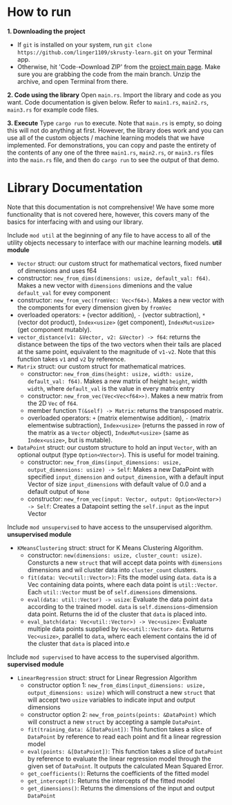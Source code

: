 # How to run
**1. Downloading the project**
* If `git` is installed on your system, run `git clone https://github.com/linger1109/skrusty-learn.git` on your Terminal app.
* Otherwise, hit 'Code⇢Download ZIP' from the [project main page](https://github.com/linger1109/skrusty-learn). Make sure you are grabbing the code from the main branch. Unzip the archive, and open Terminal from there.

**2. Code using the library**
Open `main.rs`. Import the library and code as you want. Code documentation is given below. Refer to `main1.rs`, `main2.rs`, `main3.rs` for example code files.

**3. Execute**
Type `cargo run` to execute. Note that `main.rs` is empty, so doing this will not do anything at first. However, the library does work and you can use all of the custom objects / machine learning models that we have implemented. For demonstrations, you can copy and paste the entirety of the contents of any one of the three `main1.rs`, `main2.rs`, or `main3.rs` files into the `main.rs` file, and then do `cargo run` to see the output of that demo.

# Library Documentation
Note that this documentation is not comprehensive! We have some more functionality that is not covered here, however, this covers many of the basics for interfacing with and using our library.

Include `mod util` at the beginning of any file to have access to all of the utility objects necessary to interface with our machine learning models.
**util module**
* `Vector` struct: our custom struct for mathematical vectors, fixed number of dimensions and uses f64
 * constructor: `new_from_dims(dimensions: usize, default_val: f64)`. Makes a new vector with `dimensions` dimenions and the value `default_val` for evey component
 * constructor: `new_from_vec(fromVec: Vec<f64>)`. Makes a new vector with the components for every dimension given by `fromVec`
 * overloaded operators: `+` (vector addition), `-` (vector subtraction), `*` (vector dot product), `Index<usize>` (get component), `IndexMut<usize>` (get component mutably).
* `vector_distance(v1: &Vector, v2: &Vector) -> f64`: returns the distance between the tips of the two vectors when their tails are placed at the same point, equivalent to the magnitude of `v1-v2`. Note that this function takes `v1` and `v2` by reference.
* `Matrix` struct: our custom struct for mathematical matrices.
    * constructor: `new_from_dims(height: usize, width: usize, default_val: f64)`. Makes a new matrix of height `height`, width `width`, where `default_val` is the value in every matrix entry
    * constructor: `new_from_vec(Vec<Vec<f64>>)`. Makes a new matrix from the 2D `Vec` of `f64`.
    * member function `T(&self) -> Matrix`: returns the transposed matrix.
    * overloaded operators: `+` (matrix elementwise addition), `-` (matrix elementwise subtraction), `Index<usize>` (returns the passed in row of the matrix as a `Vector` object), `IndexMut<usize>` (same as `Index<usize>`, but is mutable).
* `DataPoint` struct: our custom structure to hold an input `Vector`, with an optional output (type `Option<Vector>`). This is useful for model training.
    * constructor: `new_from_dims(input_dimensions: usize, output_dimensions: usize) -> Self`: Makes a new DataPoint with specified `input_dimension` and `output_dimension`, with a default input Vector of size `input_dimensions` with default value of 0.0 and a default output of `None`
    *  constructor: `new_from_vec(input: Vector, output: Option<Vector>) -> Self`: Creates a Datapoint setting the `self.input` as the input Vector
    
Include `mod unsupervised` to have access to the unsupervised algorithm.
**unsupervised module**
* `KMeansClustering` struct: struct for K Means Clustering Algorithm.
    * constructor: `new(dimensions: usize, cluster_count: usize)`. Consturcts a new `struct` that will accept data points with `dimensions` dimensions and wil cluster data into `cluster_count` clusters.
    * `fit(data: Vec<util::Vector>)`: Fits the model using `data`. `data` is a Vec containing data points, where each data point is `util::Vector`. Each `util::Vector` must be of `self.dimensions` dimensions.
    * `eval(data: util::Vector) -> usize`: Evaluate the data point `data` according to the trained model. `data` is `self.dimensions`-dimension data point. Returns the id of the cluster that `data` is placed into.
    * `eval_batch(data: Vec<util::Vector>) -> Vec<usize>`: Evaluate multiple data points supplied by `Vec<util::Vector> data`. Returns `Vec<usize>`, parallel to `data`, wherc each element contains the id of the cluster that `data` is placed into.e
 
Include `mod supervised` to have access to the supervised algorithm.
 **supervised module**
* `LinearRegression` struct: struct for Linear Regression Algorithm
    * constructor option 1: `new_from_dims(input_dimensions: usize, output_dimensions: usize)` which will construct a new `struct` that will accept two `usize` variables to indicate input and output dimensions 
    * constructor option 2: `new_from_points(points: &DataPoint)` which will construct a new `struct` by accepting a sample `DataPoint`.
    * `fit(training_data: &[DataPoint])`: This function takes a slice of `DataPoint` by reference to read each point and fit a linear regression model
    * `eval(points: &[DataPoint])`: This function takes a slice of `DataPoint` by reference to evaluate the linear regression model through the given set of `DataPoint`. It outputs the calculated Mean Squared Error.
    * `get_coefficients()`: Returns the coefficients of the fitted model
    * `get_intercept()`: Returns the intercepts of the fitted model
    * `get_dimensions()`: Returns the dimensions of the input and output `DataPoint`
